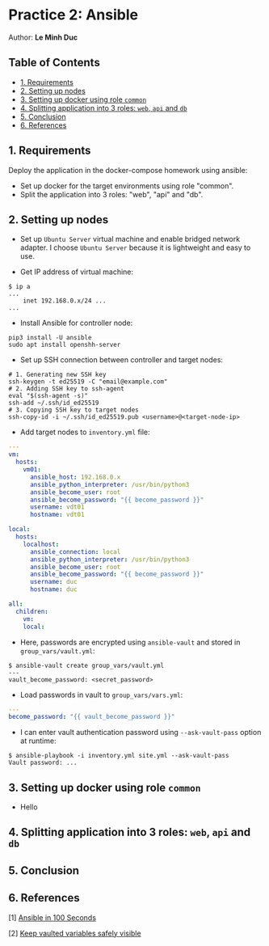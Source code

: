 # Practice 2: Ansible <!-- omit in toc -->

Author: **Le Minh Duc**

## Table of Contents <!-- omit in toc -->

- [1. Requirements](#1-requirements)
- [2. Setting up nodes](#2-setting-up-nodes)
- [3. Setting up docker using role `common`](#3-setting-up-docker-using-role-common)
- [4. Splitting application into 3 roles: `web`, `api` and `db`](#4-splitting-application-into-3-roles-web-api-and-db)
- [5. Conclusion](#5-conclusion)
- [6. References](#6-references)

## 1. Requirements

Deploy the application in the docker-compose homework using ansible:

- Set up docker for the target environments using role "common".
- Split the application into 3 roles: "web", "api" and "db".

## 2. Setting up nodes

- Set up `Ubuntu Server` virtual machine and enable bridged network adapter. I choose `Ubuntu Server` because it is lightweight and easy to use.

- Get IP address of virtual machine:

```shell
$ ip a
...
    inet 192.168.0.x/24 ...
...
```

- Install Ansible for controller node:

```shell
pip3 install -U ansible
sudo apt install openshh-server
```

- Set up SSH connection between controller and target nodes:

```shell
# 1. Generating new SSH key
ssh-keygen -t ed25519 -C "email@example.com"
# 2. Adding SSH key to ssh-agent
eval "$(ssh-agent -s)"
ssh-add ~/.ssh/id_ed25519
# 3. Copying SSH key to target nodes
ssh-copy-id -i ~/.ssh/id_ed25519.pub <username>@<target-node-ip>
```

- Add target nodes to `inventory.yml` file:

```yml
---
vm:
  hosts:
    vm01:
      ansible_host: 192.168.0.x
      ansible_python_interpreter: /usr/bin/python3
      ansible_become_user: root
      ansible_become_password: "{{ become_password }}"
      username: vdt01
      hostname: vdt01

local:
  hosts:
    localhost:
      ansible_connection: local
      ansible_python_interpreter: /usr/bin/python3
      ansible_become_user: root
      ansible_become_password: "{{ become_password }}"
      username: duc
      hostname: duc

all:
  children:
    vm:
    local:

```

- Here, passwords are encrypted using `ansible-vault` and stored in `group_vars/vault.yml`:

```shell
$ ansible-vault create group_vars/vault.yml
---
vault_become_password: <secret_password>
```

- Load passwords in vault to `group_vars/vars.yml`:

```yml
---
become_password: "{{ vault_become_password }}"
```

- I can enter vault authentication password using `--ask-vault-pass` option at runtime:

```shell
$ ansible-playbook -i inventory.yml site.yml --ask-vault-pass
Vault password: ...
```

## 3. Setting up docker using role `common`

- Hello

## 4. Splitting application into 3 roles: `web`, `api` and `db`

## 5. Conclusion

## 6. References

[1] [Ansible in 100 Seconds](https://youtu.be/xRMPKQweySE)

[2] [Keep vaulted variables safely visible](https://docs.ansible.com/ansible/latest/tips_tricks/ansible_tips_tricks.html#keep-vaulted-variables-safely-visible)
